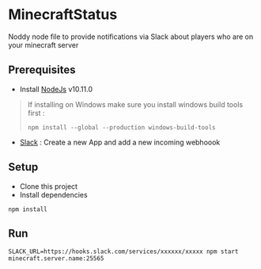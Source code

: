 # MinecraftStatus
Noddy node file to provide notifications via Slack about players who are on your minecraft server

## Prerequisites ##
* Install [NodeJs](https://nodejs.org/en/) v10.11.0
> If installing on Windows make sure you install windows build tools first :
>
> ```npm install --global --production windows-build-tools```
>
* [Slack](https://api.slack.com/apps) : Create a new App and add a new incoming webhoook

## Setup ##

* Clone this project
* Install dependencies

```
npm install
```
## Run ##
```
SLACK_URL=https://hooks.slack.com/services/xxxxxx/xxxxx npm start minecraft.server.name:25565 
```
